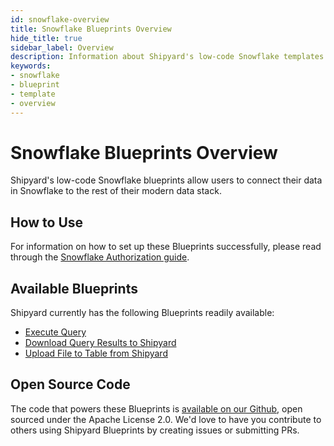 ```yaml
---
id: snowflake-overview
title: Snowflake Blueprints Overview
hide_title: true
sidebar_label: Overview
description: Information about Shipyard's low-code Snowflake templates.
keywords:
- snowflake
- blueprint
- template
- overview
---
```


# Snowflake Blueprints Overview

Shipyard's low-code Snowflake blueprints allow users to connect their data in Snowflake to the rest of their modern data stack.


## How to Use
For information on how to set up these Blueprints successfully, please read through the [Snowflake Authorization guide](snowflake-authorization.md).


## Available Blueprints
Shipyard currently has the following Blueprints readily available:

- [Execute Query](snowflake-execute-query.md)
- [Download Query Results to Shipyard](snowflake-store-query-results-as-csv.md)
- [Upload File to Table from Shipyard](snowflake-upload-csv-to-table.md)

## Open Source Code
The code that powers these Blueprints is [available on our Github](https://github.com/shipyardapp/shipyard-blueprints/tree/main/shipyard_blueprints/snowflake), open sourced under the Apache License 2.0. We'd love to have you contribute to others using Shipyard Blueprints by creating issues or submitting PRs.